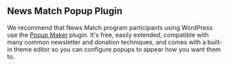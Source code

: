 ## News Match Popup Plugin

We recommend that News Match program participants using WordPress use the [Popup Maker](https://wordpress.org/plugins/popup-maker) plugin. It's free, easily extended, compatible with many common newsletter and donation techniques, and comes with a built-in theme editor so you can configure popups to appear how you want them to.


